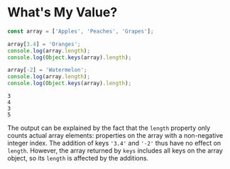 # What's My Value?

```js
const array = ['Apples', 'Peaches', 'Grapes'];

array[3.4] = 'Oranges';
console.log(array.length);
console.log(Object.keys(array).length);

array[-2] = 'Watermelon';
console.log(array.length);
console.log(Object.keys(array).length);
```

```
3
4
3
5
```

The output can be explained by the fact that the `length` property only counts actual array elements: properties on the array with a non-negative integer index. The addition of keys `'3.4'` and `'-2'` thus have no effect on `length`. However, the array returned by `keys` includes all keys on the array object, so its `length` is affected by the additions.
